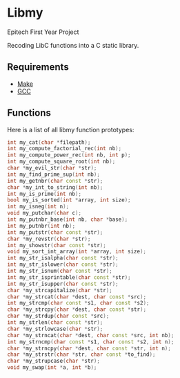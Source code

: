 # Libmy

Epitech First Year Project

Recoding LibC functions into a C static library.

## Requirements

 - [Make](https://www.gnu.org/software/make/)
 - [GCC](https://gcc.gnu.org/)

## Functions

Here is a list of all libmy function prototypes:

```cpp
int my_cat(char *filepath);
int my_compute_factorial_rec(int nb);
int my_compute_power_rec(int nb, int p);
int my_compute_square_root(int nb);
char *my_evil_str(char *str);
int my_find_prime_sup(int nb);
int my_getnbr(char const *str);
char *my_int_to_string(int nb);
int my_is_prime(int nb);
bool my_is_sorted(int *array, int size);
int my_isneg(int n);
void my_putchar(char c);
int my_putnbr_base(int nb, char *base);
int my_putnbr(int nb);
int my_putstr(char const *str);
char *my_revstr(char *str);
int my_showstr(char const *str);
void my_sort_int_array(int *array, int size);
int my_str_isalpha(char const *str);
int my_str_islower(char const *str);
int my_str_isnum(char const *str);
int my_str_isprintable(char const *str);
int my_str_isupper(char const *str);
char *my_strcapitalize(char *str);
char *my_strcat(char *dest, char const *src);
int my_strcmp(char const *s1, char const *s2);
char *my_strcpy(char *dest, char const *str);
char *my_strdup(char const *src);
int my_strlen(char const *str);
char *my_strlowcase(char *str);
char *my_strncat(char *dest, char const *src, int nb);
int my_strncmp(char const *s1, char const *s2, int n);
char *my_strncpy(char *dest, char const *str, int n);
char *my_strstr(char *str, char const *to_find);
char *my_strupcase(char *str);
void my_swap(int *a, int *b);
```
